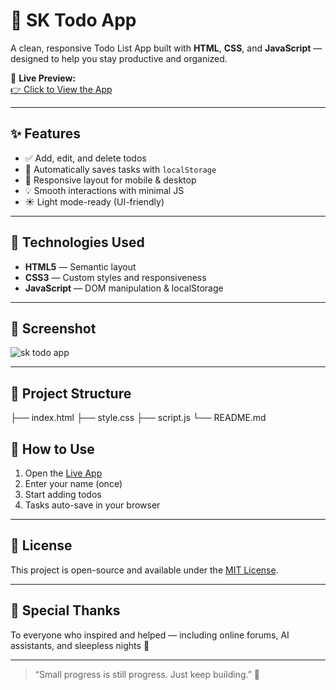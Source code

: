 # 📝 SK Todo App

A clean, responsive Todo List App built with **HTML**, **CSS**, and **JavaScript** — designed to help you stay productive and organized.

🔗 **Live Preview:**  
[👉 Click to View the App](https://sanjaykumar-tech.github.io/sanjay-s-todo-app/)

---

## ✨ Features

- ✅ Add, edit, and delete todos
- 📂 Automatically saves tasks with `localStorage`
- 🎨 Responsive layout for mobile & desktop
- 💡 Smooth interactions with minimal JS
- ☀️ Light mode-ready (UI-friendly)

---

## 🚀 Technologies Used

- **HTML5** — Semantic layout
- **CSS3** — Custom styles and responsiveness
- **JavaScript** — DOM manipulation & localStorage

---

## 📸 Screenshot

![sk todo app](https://github.com/user-attachments/assets/e2c60465-a63a-471f-8ffe-8aa8b55cae80)


---

## 📁 Project Structure

├── index.html
├── style.css
├── script.js
└── README.md


## 📌 How to Use

1. Open the [Live App](https://sanjaykumar-tech.github.io/sanjay-s-todo-app/)
2. Enter your name (once)
3. Start adding todos
4. Tasks auto-save in your browser

---

## 📜 License

This project is open-source and available under the [MIT License](./LICENSE).

---

## 🙏 Special Thanks

To everyone who inspired and helped — including online forums, AI assistants, and sleepless nights 💪

---

> “Small progress is still progress. Just keep building.” 🚀



